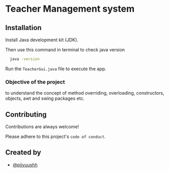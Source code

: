 
# Teacher Management system

## Installation

Install Java development kit (JDK).

Then use this command in terminal to check java version
```bash
  java -version
```
Run the ```TeacherGui.java``` file to execute the app.

### Objective of the project
to understand the concept of method overriding, overloading, constructors, objects, awt and swing packages etc.

## Contributing

Contributions are always welcome!

Please adhere to this project's `code of conduct`.

## Created by

- [@piiyuushh](https://www.github.com/piiyuushh)
